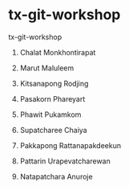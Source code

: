 # tx-git-workshop
tx-git-workshop

1. Chalat Monkhontirapat

2. Marut Maluleem

4. Kitsanapong Rodjing

4. Pasakorn Phareyart

6. Phawit Pukamkom

7. Supatcharee Chaiya

11. Pakkapong Rattanapakdeekun

12. Pattarin Urapevatcharewan

13. Natapatchara Anuroje